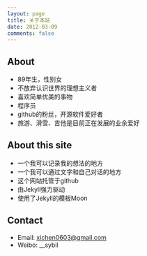 ```yaml
---
layout: page
title: 关于本站
date: 2012-03-09
comments: false
---
```


## About
* 89年生，性别女
* 不放弃认识世界的理想主义者
* 喜欢简单优美的事物
* 程序员
* github的粉丝，开源软件爱好者
* 旅游、滑雪、吉他是目前正在发展的业余爱好

## About this site  
* 一个我可以记录我的想法的地方
* 一个我可以通过文字和自己对话的地方
* 这个网站托管于github
* 由Jekyll强力驱动
* 使用了Jekyll的模板Moon

## Contact  
* Email: xichen0603@gmail.com
* Weibo: __sybil

